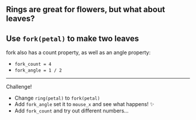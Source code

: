 Rings are great for flowers, but what about leaves?
---
Use `fork(petal)` to make two leaves
---
fork also has a count property, as well as an angle property:
- `fork_count = 4`
- `fork_angle = 1 / 2`
---
Challenge!
- Change `ring(petal)` to `fork(petal)`
- Add `fork_angle` set it to `mouse_x` and see what happens! ✨
- Add `fork_count` and try out different numbers...